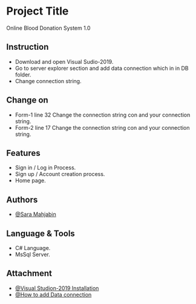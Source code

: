 # Project Title
Online Blood Donation System 1.0




## Instruction

- Download and open Visual Sudio-2019.
- Go to server explorer section and add data connection which in in DB folder.
- Change connection string.

## Change on
- Form-1 line 32 Change the connection string con and your connection string. 
- Form-2 line 17 Change the connection string con and your connection string.
## Features

- Sign in / Log in Process.
- Sign up / Account creation process. 
- Home page. 


## Authors

- [@Sara Mahjabin](https://github.com/saramahjabin)


## Language & Tools
- C# Language.
- MsSql Server.
## Attachment
- [@Visual Studion-2019 Installation](https://youtu.be/nbbIesdfCSI)
- [@How to add Data connection](https://youtu.be/jOjzoVTmLqo)
